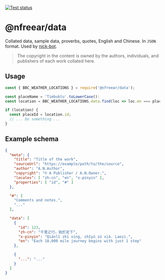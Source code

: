 
[![Test status][gh-badge]][gh-link]

# @nfreear/data #

Collated data, sample data, proverbs, quotes, English and Chinese.
In `JSON` format.
Used by [nick-bot][].

> The copyright in the content is owned by the authors, individuals, and publishers
of each work collated here.

## Usage

```js
const { BBC_WEATHER_LOCATIONS } = require('@nfreear/data');

const placeName = 'Timbuktu'.toLowerCase():
const location = BBC_WEATHER_LOCATIONS.data.find(loc => loc.en === placeName);

if (location) {
  const placeId = location.id;
  // ... Do something ...
}
```

## Example schema

```json
{
  "meta": {
    "title": "Title of the work",
    "sourceUrl": "https://example/path/to/the/source",
    "author": "A.N.Author",
    "copyright": "© A Publisher / A.N.Owner.",
    "locales": [ "zh-cn", "en", "x-pinyin" ],
    "properties": [ "id", "#" ]
  },

  "#": [
    "Comments and notes.",
    "..."
  ],

  "data": [
    {
      "id": 123,
      "zh-cn": "千里之行，始於足下",
      "x-pinyin": "Qiānlǐ zhī xíng, shǐyú zú xià. Laozi.",
      "en": "Each 10,000 mile journey begins with just 1 step"
    },

    {
      "...": "..."
    }
  ]
}
```

[nick-bot]: https://github.com/nfreear/nick-bot.git
[gh-badge]: https://github.com/nfreear/data/workflows/Node%20CI/badge.svg
[gh-link]:  https://github.com/nfreear/data/actions "Test status ~ 'Node CI'"
